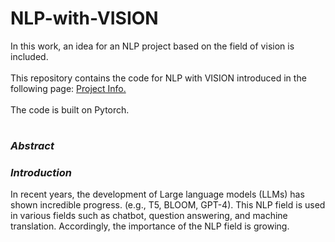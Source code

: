 # NLP-with-VISION

In this work, an idea for an NLP project based on the field of vision is included.
<br><br>
This repository contains the code for NLP with VISION introduced in the following page:
[Project Info.](https://www.notion.so/NLP-with-VISION-main-4fa5a8102b92422c861167863168f884?pvs=4)
<br><br>
The code is built on Pytorch.
<br>
# 
### ***Abstract***



### ***Introduction***
In recent years, the development of Large language models (LLMs) has shown incredible progress.
(e.g., T5, BLOOM, GPT-4). This NLP field is used in various fields such as chatbot, question answering, and machine translation. Accordingly, the importance of the NLP field is growing.

